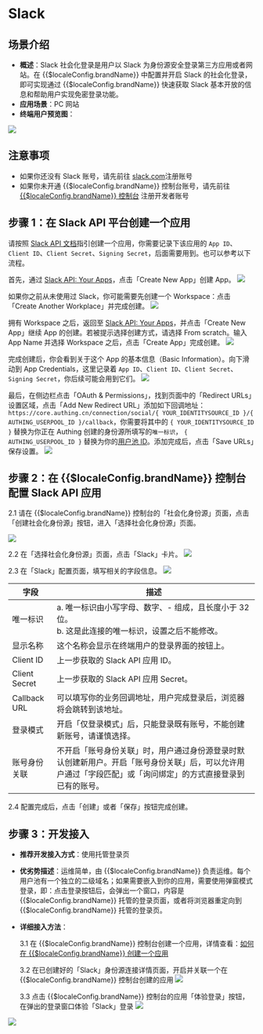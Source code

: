 # Slack

<LastUpdated />

## 场景介绍

- **概述**：Slack 社会化登录是用户以 Slack 为身份源安全登录第三方应用或者网站。在 {{$localeConfig.brandName}} 中配置并开启 Slack 的社会化登录，即可实现通过 {{$localeConfig.brandName}} 快速获取 Slack 基本开放的信息和帮助用户实现免密登录功能。
- **应用场景**：PC 网站
- **终端用户预览图**：

![](./images/login.png)

## 注意事项

- 如果你还没有 Slack 账号，请先前往 [slack.com](https://slack.com/get-started#/createnew)注册账号
- 如果你未开通 {{$localeConfig.brandName}} 控制台账号，请先前往 [{{$localeConfig.brandName}} 控制台](https://authing.cn/) 注册开发者账号

## 步骤 1：在 Slack API 平台创建一个应用

请按照 [Slack API 文档](https://api.slack.com/authentication/sign-in-with-slack#implementation)指引创建一个应用，你需要记录下该应用的 `App ID`、`Client ID`、`Client Secret`、`Signing Secret`，后面需要用到。也可以参考以下流程。

首先，通过 [Slack API: Your Apps](https://api.slack.com/apps)，点击「Create New App」创建 App。
![](~@imagesZhCn/connections/slack/slack-docs-1.png)

如果你之前从未使用过 Slack，你可能需要先创建一个 Workspace：点击「Create Another Workplace」并完成创建。
![](~@imagesZhCn/connections/slack/slack-docs-2.png)

拥有 Workspace 之后，返回至 [Slack API: Your Apps](https://api.slack.com/apps)，并点击「Create New App」继续 App 的创建。若被提示选择创建方式，请选择 From scratch。输入 App Name 并选择 Workspace 之后，点击「Create App」完成创建。
![](~@imagesZhCn/connections/slack/slack-docs-3.png)

完成创建后，你会看到关于这个 App 的基本信息（Basic Information）。向下滑动到 App Credentials，这里记录着 `App ID`、`Client ID`、`Client Secret`、`Signing Secret`，你后续可能会用到它们。
![](~@imagesZhCn/connections/slack/slack-docs-4.png)

最后，在侧边栏点击「OAuth & Permissions」，找到页面中的「Redirect URLs」设置区域，点击「Add New Redirect URL」添加如下回调地址：`https://core.authing.cn/connection/social/{ YOUR_IDENTITYSOURCE_ID }/{ AUTHING_USERPOOL_ID }/callback`，你需要将其中的 `{ YOUR_IDENTITYSOURCE_ID }` 替换为你正在 Authing 创建的身份源所填写的`唯一标识`， `{ AUTHING_USERPOOL_ID }` 替换为你的[用户池 ID](/guides/faqs/get-userpool-id-and-secret.md)。添加完成后，点击「Save URLs」保存设置。
![](~@imagesZhCn/connections/slack/slack-docs-5.png)

## 步骤 2：在 {{$localeConfig.brandName}} 控制台配置 Slack API 应用

2.1 请在 {{$localeConfig.brandName}} 控制台的「社会化身份源」页面，点击「创建社会化身份源」按钮，进入「选择社会化身份源」页面。

![](~@imagesZhCn/guides/connections/create-social-idp.jpg)

2.2 在「选择社会化身份源」页面，点击「Slack」卡片。
![](./images/add-app-1.jpg)

2.3 在「Slack」配置页面，填写相关的字段信息。
![](./images/add-app-2.jpg)

| 字段          | 描述|
| ------------- | --------------- |
| 唯一标识      | a. 唯一标识由小写字母、数字、- 组成，且长度小于 32 位。<br />b. 这是此连接的唯一标识，设置之后不能修改。                                                     |
| 显示名称      | 这个名称会显示在终端用户的登录界面的按钮上。                                                                                                                 |
| Client ID     | 上一步获取的 Slack API 应用 ID。                                                                                                                             |
| Client Secret | 上一步获取的 Slack API 应用 Secret。                                                                                                                         |
| Callback URL  | 可以填写你的业务回调地址，用户完成登录后，浏览器将会跳转到该地址。                                                                                           |
| 登录模式      | 开启「仅登录模式」后，只能登录既有账号，不能创建新账号，请谨慎选择。                                                                                         |
| 账号身份关联  | 不开启「账号身份关联」时，用户通过身份源登录时默认创建新用户。开启「账号身份关联」后，可以允许用户通过「字段匹配」或「询问绑定」的方式直接登录到已有的账号。 |

2.4 配置完成后，点击「创建」或者「保存」按钮完成创建。


## 步骤 3：开发接入

- **推荐开发接入方式**：使用托管登录页
- **优劣势描述**：运维简单，由 {{$localeConfig.brandName}} 负责运维。每个用户池有一个独立的二级域名；如果需要嵌入到你的应用，需要使用弹窗模式登录，即：点击登录按钮后，会弹出一个窗口，内容是 {{$localeConfig.brandName}} 托管的登录页面，或者将浏览器重定向到 {{$localeConfig.brandName}} 托管的登录页。
- **详细接入方法**：

  3.1 在 {{$localeConfig.brandName}} 控制台创建一个应用，详情查看：[如何在 {{$localeConfig.brandName}} 创建一个应用](/guides/app-new/create-app/create-app.md)

  3.2 在已创建好的「Slack」身份源连接详情页面，开启并关联一个在 {{$localeConfig.brandName}} 控制台创建的应用
  ![](./images/step3.2.jpg)

  3.3 点击 {{$localeConfig.brandName}} 控制台的应用「体验登录」按钮，在弹出的登录窗口体验「Slack」登录
  ![](./images/step3.3-1.png)

![](./images/step3.3-2.png)
